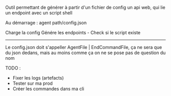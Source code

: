 Outil permettant de générer à partir d'un fichier de config un api web, qui lie un endpoint avec un script shell

Au démarrage :
agent path/config.json

Charge la config
Génére les endpoints
    - Check si le script existe

---

Le config.json doit s'appeller AgentFile | EndCommandFile, ça ne sera que du json dedans, mais au moins comme ça on ne se pose pas de question du nom

TODO :
- Fixer les logs (artefacts)
- Tester sur ma prod
- Créer les commandes dans ma cli